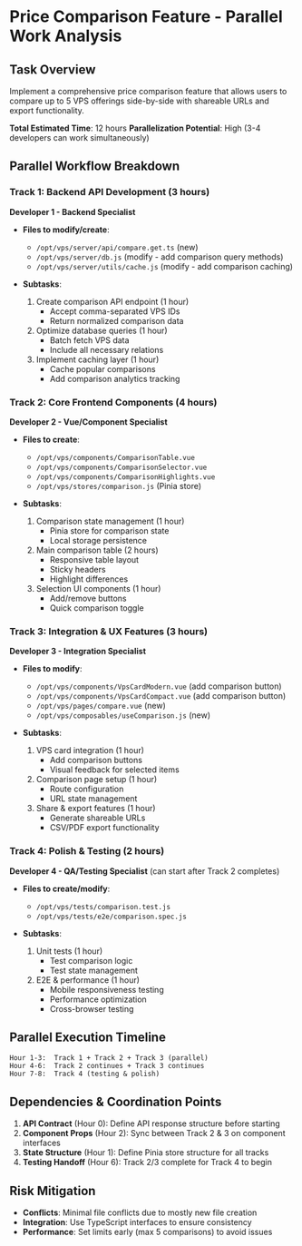# Price Comparison Feature - Parallel Work Analysis

## Task Overview
Implement a comprehensive price comparison feature that allows users to compare up to 5 VPS offerings side-by-side with shareable URLs and export functionality.

**Total Estimated Time**: 12 hours
**Parallelization Potential**: High (3-4 developers can work simultaneously)

## Parallel Workflow Breakdown

### Track 1: Backend API Development (3 hours)
**Developer 1 - Backend Specialist**
- **Files to modify/create**:
  - `/opt/vps/server/api/compare.get.ts` (new)
  - `/opt/vps/server/db.js` (modify - add comparison query methods)
  - `/opt/vps/server/utils/cache.js` (modify - add comparison caching)
  
- **Subtasks**:
  1. Create comparison API endpoint (1 hour)
     - Accept comma-separated VPS IDs
     - Return normalized comparison data
  2. Optimize database queries (1 hour)
     - Batch fetch VPS data
     - Include all necessary relations
  3. Implement caching layer (1 hour)
     - Cache popular comparisons
     - Add comparison analytics tracking

### Track 2: Core Frontend Components (4 hours)
**Developer 2 - Vue/Component Specialist**
- **Files to create**:
  - `/opt/vps/components/ComparisonTable.vue`
  - `/opt/vps/components/ComparisonSelector.vue`
  - `/opt/vps/components/ComparisonHighlights.vue`
  - `/opt/vps/stores/comparison.js` (Pinia store)

- **Subtasks**:
  1. Comparison state management (1 hour)
     - Pinia store for comparison state
     - Local storage persistence
  2. Main comparison table (2 hours)
     - Responsive table layout
     - Sticky headers
     - Highlight differences
  3. Selection UI components (1 hour)
     - Add/remove buttons
     - Quick comparison toggle

### Track 3: Integration & UX Features (3 hours)
**Developer 3 - Integration Specialist**
- **Files to modify**:
  - `/opt/vps/components/VpsCardModern.vue` (add comparison button)
  - `/opt/vps/components/VpsCardCompact.vue` (add comparison button)
  - `/opt/vps/pages/compare.vue` (new)
  - `/opt/vps/composables/useComparison.js` (new)

- **Subtasks**:
  1. VPS card integration (1 hour)
     - Add comparison buttons
     - Visual feedback for selected items
  2. Comparison page setup (1 hour)
     - Route configuration
     - URL state management
  3. Share & export features (1 hour)
     - Generate shareable URLs
     - CSV/PDF export functionality

### Track 4: Polish & Testing (2 hours)
**Developer 4 - QA/Testing Specialist** (can start after Track 2 completes)
- **Files to create/modify**:
  - `/opt/vps/tests/comparison.test.js`
  - `/opt/vps/tests/e2e/comparison.spec.js`

- **Subtasks**:
  1. Unit tests (1 hour)
     - Test comparison logic
     - Test state management
  2. E2E & performance (1 hour)
     - Mobile responsiveness testing
     - Performance optimization
     - Cross-browser testing

## Parallel Execution Timeline

```
Hour 1-3:  Track 1 + Track 2 + Track 3 (parallel)
Hour 4-6:  Track 2 continues + Track 3 continues
Hour 7-8:  Track 4 (testing & polish)
```

## Dependencies & Coordination Points

1. **API Contract** (Hour 0): Define API response structure before starting
2. **Component Props** (Hour 2): Sync between Track 2 & 3 on component interfaces
3. **State Structure** (Hour 1): Define Pinia store structure for all tracks
4. **Testing Handoff** (Hour 6): Track 2/3 complete for Track 4 to begin

## Risk Mitigation

- **Conflicts**: Minimal file conflicts due to mostly new file creation
- **Integration**: Use TypeScript interfaces to ensure consistency
- **Performance**: Set limits early (max 5 comparisons) to avoid issues